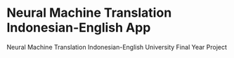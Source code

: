 # Neural Machine Translation Indonesian-English App
Neural Machine Translation Indonesian-English University Final Year Project
